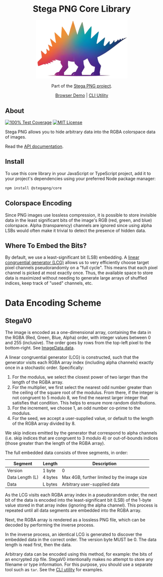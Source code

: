 <h1 align="center">Stega PNG Core Library</h1>

<p align="center">
  <a href="https://stegapng.netlify.app/">
    <img src="https://github.com/jchook/stega/blob/main/packages/web/public/stega-nobg.png?raw=true" width="300" />
  </a>
</p>

<p align="center">
  Part of the <a href="https://github.com/jchook/stega">Stega PNG project</a>.
</p>

<p align="center">
  <a href="https://stegapng.netlify.app/">Browser Demo</a> |
  <a href="https://github.com/jchook/stega/blob/main/packages/cli">CLI Utility</a>
</p>


About
-----

<p>
  <a href="#"><img src="https://img.shields.io/badge/test%20coverage-100%25-brightgreen" title="100% Test Coverage" /></a>
  <a href="#"><img src="https://img.shields.io/badge/license-MIT-brightgreen" title="MIT License" /></a>
</p>


Stega PNG allows you to hide arbitrary data into the RGBA colorspace data of images.

Read the [API documentation](./docs/README.md).


Install
-------

To use this core library in your JavaScript or TypeScript project, add it to your project's dependencies using your preferred Node package manager:

```sh
npm install @stegapng/core
```


Colorspace Encoding
-------------------

Since PNG images use lossless compression, it is possible to store invisible data in the least significant bits of the image's RGB (red, green, and blue) colorspace. Alpha (transparency) channels are ignored since using alpha LSBs would often make it trivial to detect the presence of hidden data.


Where To Embed the Bits?
------------------------

By default, we use a least-significant bit (LSB) embedding. A [linear congruential generator (LCG)](https://en.wikipedia.org/wiki/Linear_congruential_generator) allows us to very efficiently choose target pixel channels pseudorandomly on a "full cycle". This means that each pixel channel is picked at most exactly once. Thus, the available space to store data is maximized without needing to generate large arrays of shuffled indices, keep track of "used" channels, etc.


Data Encoding Scheme
====================

StegaV0
-------

The image is encoded as a one-dimensional array, containing the data in the RGBA (Red, Green, Blue, Alpha) order, with integer values between 0 and 255 (inclusive). The order goes by rows from the top-left pixel to the bottom-right. See [ImageData.data](https://developer.mozilla.org/en-US/docs/Web/API/ImageData/data).

A linear congruential generator (LCG) is constructed, such that the generator visits each RGBA array index (including alpha channels) exactly once in a stochastic order. Specifically:

1. For the modulus, we select the closest power of two larger than the length of the RGBA array.
1. For the multiplier, we first select the nearest odd number greater than the ceiling of the square root of the modulus. From there, if the integer is not congruent to 5 modulo 8, we find the nearest larger integer that satisfies that condition. This helps to ensure more random distributions.
1. For the increment, we choose 1, an odd number co-prime to the modulus.
1. For the seed, we accept a user-supplied value, or default to the length of the RGBA array divided by 8.

We skip indices emitted by the generator that correspond to alpha channels (i.e. skip indices that are congruent to 3 modulo 4) or out-of-bounds indices (those greater than the length of the RGBA array).

The full embedded data consists of three segments, in order:

| Segment         | Length  | Description                                |
|-----------------|---------|--------------------------------------------|
| Version         | 1 byte  | 0                                          |
| Data Length (L) | 4 bytes | Max 4GB, further limited by the image size |
| Data            | L bytes | Arbitrary user-supplied data               |

As the LCG visits each RGBA array index in a pseudorandom order, the next bit of the data is encoded into the least-significant bit (LSB) of the 1-byte value stored in that array index (ignoring the alpha channel). This process is repeated until all data segments are embedded into the RGBA array.

Next, the RGBA array is rendered as a lossless PNG file, which can be decoded by performing the inverse process.

In the inverse process, an identical LCG is generated to discover the embedded data in the correct order. The version byte MUST be 0. The data length is read first, then the data.

Arbitrary data can be encoded using this method, for example: the bits of an encrypted zip file. StegaV0 intentionally makes no attempt to store any filename or type information. For this purpose, you should use a separate tool such as `tar`. See the [CLI utility](../cli) for examples.


